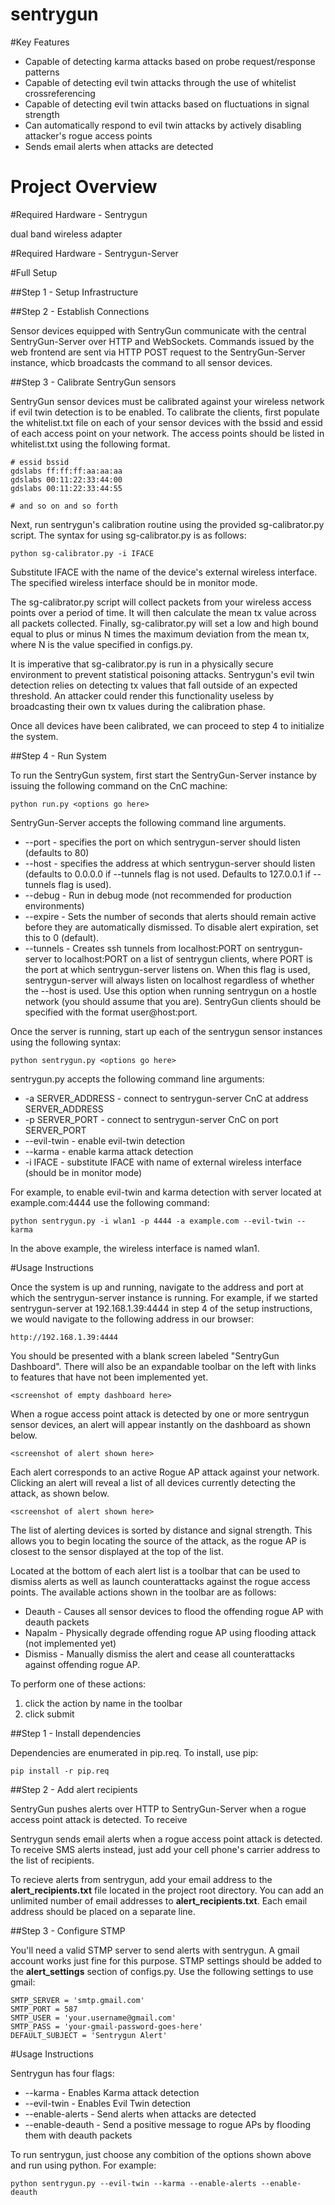 # sentrygun

#Key Features

 - Capable of detecting karma attacks based on probe request/response patterns
 - Capable of detecting evil twin attacks through the use of whitelist crossreferencing
 - Capable of detecting evil twin attacks based on fluctuations in signal strength
 - Can automatically respond to evil twin attacks by actively disabling attacker's rogue access points
 - Sends email alerts when attacks are detected

# Project Overview

#Required Hardware - Sentrygun

dual band wireless adapter

#Required Hardware - Sentrygun-Server

#Full Setup

##Step 1 - Setup Infrastructure

##Step 2 - Establish Connections

Sensor devices equipped with SentryGun communicate with the central SentryGun-Server over HTTP and WebSockets. Commands issued by the web frontend are sent via HTTP POST request to the SentryGun-Server instance, whicb broadcasts the command to all sensor devices. 

##Step 3 - Calibrate SentryGun sensors

SentryGun sensor devices must be calibrated against your wireless network if evil twin detection is to be enabled. To calibrate the clients, first populate the whitelist.txt file on each of your sensor devices with the bssid and essid of each access point on your network. The access points should be listed in whitelist.txt using the following format.

	# essid bssid
	gdslabs ff:ff:ff:aa:aa:aa
	gdslabs 00:11:22:33:44:00
	gdslabs 00:11:22:33:44:55

	# and so on and so forth

Next, run sentrygun's calibration routine using the provided sg-calibrator.py script. The syntax for using sg-calibrator.py is as follows:

	python sg-calibrator.py -i IFACE

Substitute IFACE with the name of the device's external wireless interface. The specified wireless interface should be in monitor mode.

The sg-calibrator.py script will collect packets from your wireless access points over a period of time. It will then calculate the mean tx value across all packets collected. Finally, sg-calibrator.py will set a low and high bound equal to plus or minus N times the maximum deviation from the mean tx, where N is the value specified in configs.py.

It is imperative that sg-calibrator.py is run in a physically secure environment to prevent statistical poisoning attacks. Sentrygun's evil twin detection relies on detecting tx values that fall outside of an expected threshold. An attacker could render this functionality useless by broadcasting their own tx values during the calibration phase.

Once all devices have been calibrated, we can proceed to step 4 to initialize the system.

##Step 4 - Run System

To run the SentryGun system, first start the SentryGun-Server instance by issuing the following command on the CnC machine:

	python run.py <options go here> 

SentryGun-Server accepts the following command line arguments.

 - --port   - specifies the port on which sentrygun-server should listen (defaults to 80)
 - --host   - specifies the address at which sentrygun-server should listen (defaults to 0.0.0.0 if --tunnels flag is not used. Defaults to 127.0.0.1 if --tunnels flag is used).
 - --debug  - Run in debug mode (not recommended for production environments)
 - --expire - Sets the number of seconds that alerts should remain active before they are automatically dismissed. To disable alert expiration, set this to 0 (default).
 - --tunnels - Creates ssh tunnels from localhost:PORT on sentrygun-server to localhost:PORT on a list of sentrygun clients, where PORT is the port at which sentrygun-server listens on. When this flag is used, sentrygun-server will always listen on localhost regardless of whether the --host is used. Use this option when running sentrygun on a hostle network (you should assume that you are). SentryGun clients should be specified with the format user@host:port.

Once the server is running, start up each of the sentrygun sensor instances using the following syntax:

	python sentrygun.py <options go here>

sentrygun.py accepts the following command line arguments:

 - -a SERVER_ADDRESS - connect to sentrygun-server CnC at address SERVER_ADDRESS
 - -p SERVER_PORT - connect to sentrygun-server CnC on port SERVER_PORT
 - --evil-twin - enable evil-twin detection
 - --karma - enable karma attack detection
 - -i IFACE - substitute IFACE with name of external wireless interface (should be in monitor mode)

For example, to enable evil-twin and karma detection with server located at example.com:4444 use the following command:

	python sentrygun.py -i wlan1 -p 4444 -a example.com --evil-twin --karma

In the above example, the wireless interface is named wlan1.
 
#Usage Instructions

Once the system is up and running, navigate to the address and port at which the sentrygun-server instance is running. For example, if we started sentrygun-server at 192.168.1.39:4444 in step 4 of the setup instructions, we would navigate to the following address in our browser:

	http://192.168.1.39:4444

You should be presented with a blank screen labeled "SentryGun Dashboard". There will also be an expandable toolbar on the left with links to features that have not been implemented yet.

	<screenshot of empty dashboard here>

When a rogue access point attack is detected by one or more sentrygun sensor devices, an alert will appear instantly on the dashboard as shown below.

	<screenshot of alert shown here>

Each alert corresponds to an active Rogue AP attack against your network. Clicking an alert will reveal a list of all devices currently detecting the attack, as shown below.

	<screenshot of alert shown here>

The list of alerting devices is sorted by distance and signal strength. This allows you to begin locating the source of the attack, as the rogue AP is closest to the sensor displayed at the top of the list. 

Located at the bottom of each alert list is a toolbar that can be used to dismiss alerts as well as launch counterattacks against the rogue access points. The available actions shown in the toolbar are as follows:

 - Deauth - Causes all sensor devices to flood the offending rogue AP with deauth packets
 - Napalm - Physically degrade offending rogue AP using flooding attack (not implemented yet)
 - Dismiss - Manually dismiss the alert and cease all counterattacks against offending rogue AP.

To perform one of these actions:

 1. click the action by name in the toolbar
 2. click submit

##Step 1 - Install dependencies

Dependencies are enumerated in pip.req. To install, use pip:

	pip install -r pip.req

##Step 2 - Add alert recipients

SentryGun pushes alerts over HTTP to SentryGun-Server when a rogue access point attack is detected. To receive 

Sentrygun sends email alerts when a rogue access point attack is detected. To receive SMS alerts instead, just add your cell phone's carrier address to the list of recipients.

To recieve alerts from sentrygun, add your email address to the __alert\_recipients.txt__ file located in the project root directory. You can add an unlimited number of email addresses to __alert\_recipients.txt__. Each email address should be placed on a separate line.

##Step 3 - Configure STMP

You'll need a valid STMP server to send alerts with sentrygun. A gmail account works just fine for this purpose. STMP settings should be added to the __alert\_settings__ section of configs.py. Use the following settings to use gmail:

	SMTP_SERVER = 'smtp.gmail.com'
	SMTP_PORT = 587
	SMTP_USER = 'your.username@gmail.com'
	SMTP_PASS = 'your-gmail-password-goes-here'
	DEFAULT_SUBJECT = 'Sentrygun Alert'

#Usage Instructions

Sentrygun has four flags:

 - --karma - Enables Karma attack detection
 - --evil-twin - Enables Evil Twin detection
 - --enable-alerts - Send alerts when attacks are detected
 - --enable-deauth - Send a positive message to rogue APs by flooding them with deauth packets

To run sentrygun, just choose any combition of the options shown above and run using python. For example:

	python sentrygun.py --evil-twin --karma --enable-alerts --enable-deauth
